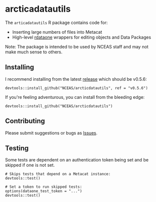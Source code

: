 # arcticadatautils

The `articadatautils` R package contains code for:

- Inserting large numbers of files into Metacat
- High-level [rdataone](https://github.com/DataONEorg/rdataone) wrappers for
editing objects and Data Packages

Note: The package is intended to be used by NCEAS staff and may not make much sense to others.


## Installing

I recommend installing from the latest [release](https://github.com/NCEAS/arcticdatautils/releases) which should be v0.5.6:

```
devtools::install_github("NCEAS/arcticdatautils", ref = "v0.5.6")
```

If you're feeling adventurous, you can install from the bleeding edge:

```
devtools::install_github("NCEAS/arcticdatautils")
```


## Contributing

Please submit suggestions or bugs as [Issues](https://github.com/NCEAS/arcticdatautils/issues).


## Testing

Some tests are dependent on an authentication token being set and be skipped if one is not set.

```
# Skips tests that depend on a Metacat instance:
devtools::test()

# Set a token to run skipped tests:
options(dataone_test_token = "...")
devtools::test()
```
